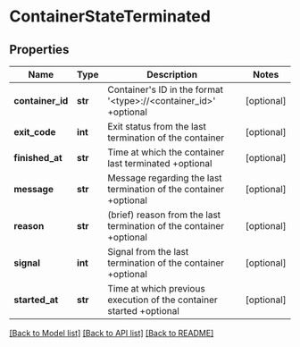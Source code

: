 # ContainerStateTerminated

## Properties
Name | Type | Description | Notes
------------ | ------------- | ------------- | -------------
**container_id** | **str** | Container&#39;s ID in the format &#39;&lt;type&gt;://&lt;container_id&gt;&#39; +optional | [optional] 
**exit_code** | **int** | Exit status from the last termination of the container | [optional] 
**finished_at** | **str** | Time at which the container last terminated +optional | [optional] 
**message** | **str** | Message regarding the last termination of the container +optional | [optional] 
**reason** | **str** | (brief) reason from the last termination of the container +optional | [optional] 
**signal** | **int** | Signal from the last termination of the container +optional | [optional] 
**started_at** | **str** | Time at which previous execution of the container started +optional | [optional] 

[[Back to Model list]](../README.md#documentation-for-models) [[Back to API list]](../README.md#documentation-for-api-endpoints) [[Back to README]](../README.md)


